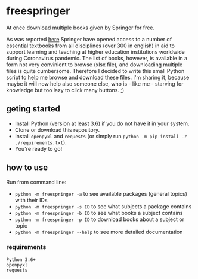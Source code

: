 # freespringer
At once download multiple books given by Springer for free.

As was reported [here](https://www.springernature.com/gp/librarians/news-events/all-news-articles/industry-news-initiatives/free-access-to-textbooks-for-institutions-affected-by-coronaviru/17855960?fbclid=IwAR1RAVizgXrCAoOY8YV8VFEZXom8wgbDxAqak01MxbkPW-x5wranUPGKWUQ)
Springer have opened access to a number of essential textbooks from all disciplines (over 300 in english) in aid to support learning and teaching at higher education institutions worldwide during Coronavirus pandemic.
The list of books, however, is available in a form not very convinient to browse (xlsx file), and downloading multiple files is quite cumbersome.
Therefore I decided to write this small Python script to help me browse and download these files.
I'm sharing it, because maybe it will now help also someone else, who is - like me - starving for knowledge but too lazy to click many buttons. ;)

## geting started

- Install Python (version at least 3.6) if you do not have it in your system.
- Clone or download this repository.
- Install `openpyxl` and `requests` (or simply run `python -m pip install -r ./requirements.txt`).
- You're ready to go!

## how to use

Run from command line:
- `python -m freespringer -a` to see available packages (general topics) with their IDs
- `python -m freespringer -s ID` to see what subjects a package contains
- `python -m freespringer -b ID` to see what books a subject contains
- `python -m freespringer -p ID` to download books about a subject or topic
- `python -m freespringer --help` to see more detailed documentation

### requirements

```
Python 3.6+
openpyxl
requests
```


